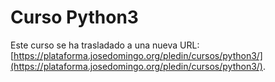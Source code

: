 # Curso Python3

Este curso se ha trasladado a una nueva URL: [https://plataforma.josedomingo.org/pledin/cursos/python3/](https://plataforma.josedomingo.org/pledin/cursos/python3/).